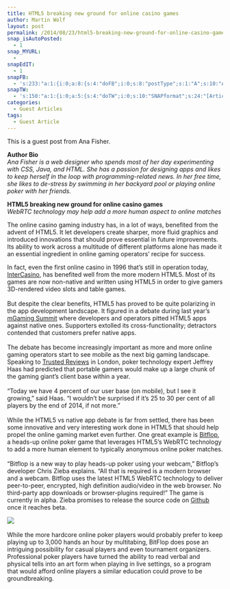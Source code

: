 ```yaml
---
title: HTML5 breaking new ground for online casino games
author: Martin Wolf
layout: post
permalink: /2014/08/23/html5-breaking-new-ground-for-online-casino-games/
snap_isAutoPosted:
  - 1
snap_MYURL:
  - 
snapEdIT:
  - 1
snapFB:
  - 's:233:"a:1:{i:0;a:8:{s:4:"doFB";i:0;s:8:"postType";s:1:"A";s:10:"AttachPost";s:1:"2";s:10:"SNAPformat";s:35:"New post on MartinWolf.org: %TITLE%";s:9:"isAutoImg";s:1:"A";s:8:"imgToUse";s:0:"";s:9:"isAutoURL";s:1:"A";s:8:"urlToUse";s:0:"";}}";'
snapTW:
  - 's:150:"a:1:{i:0;a:5:{s:4:"doTW";i:0;s:10:"SNAPformat";s:24:"[Article] %TITLE%: %URL%";s:8:"attchImg";s:1:"0";s:9:"isAutoImg";s:1:"A";s:8:"imgToUse";s:0:"";}}";'
categories:
  - Guest Articles
tags:
  - Guest Article
---
```

This is a guest post from Ana Fisher.

**Author Bio**  
*Ana Fisher is a web designer who spends most of her day experimenting with CSS, Java, and HTML. She has a passion for designing apps and likes to keep herself in the loop with programming-related news. In her free time, she likes to de-stress by swimming in her backyard pool or playing online poker with her friends.*

**HTML5 breaking new ground for online casino games**  
*WebRTC technology may help add a more human aspect to online matches*

<!--more-->

The online casino gaming industry has, in a lot of ways, benefited from the advent of HTML5. It let developers create sharper, more fluid graphics and introduced innovations that should prove essential in future improvements. Its ability to work across a multitude of different platforms alone has made it an essential ingredient in online gaming operators’ recipe for success.

In fact, even the first online casino in 1996 that’s still in operation today, [InterCasino][1], has benefited well from the more modern HTML5. Most of its games are now non-native and written using HTML5 in order to give gamers 3D-rendered video slots and table games.  
   
But despite the clear benefits, HTML5 has proved to be quite polarizing in the app development landscape. It figured in a debate during last year’s [mGaming Summit][2] where developers and operators pitted HTML5 apps against native ones. Supporters extolled its cross-functionality; detractors contended that customers prefer native apps.  
   
The debate has become increasingly important as more and more online gaming operators start to see mobile as the next big gaming landscape. Speaking to [Trusted Reviews][3] in London, poker technology expert Jeffrey Haas had predicted that portable gamers would make up a large chunk of the gaming giant’s client base within a year.  
   
“Today we have 4 percent of our user base (on mobile), but I see it growing,” said Haas. “I wouldn’t be surprised if it’s 25 to 30 per cent of all players by the end of 2014, if not more.”  
   
While the HTML5 vs native app debate is far from settled, there has been some innovative and very interesting work done in HTML5 that should help propel the online gaming market even further. One great example is [Bitflop][4], a heads-up online poker game that leverages HTML5’s WebRTC technology to add a more human element to typically anonymous online poker matches.  
   
“Bitflop is a new way to play heads-up poker using your webcam,” Bitflop’s developer Chris Zieba explains. “All that is required is a modern browser and a webcam. Bitflop uses the latest HTML5 WebRTC technology to deliver peer-to-peer, encrypted, high definition audio/video in the web browser. No third-party app downloads or browser-plugins required!” The game is currently in alpha. Zieba promises to release the source code on [Github][5] once it reaches beta.

![][6]</a>  
   
While the more hardcore online poker players would probably prefer to keep playing up to 3,000 hands an hour by multitabing, BitFlop does pose an intriguing possibility for casual players and even tournament organizers. Professional poker players have turned the ability to read verbal and physical tells into an art form when playing in live settings, so a program that would afford online players a similar education could prove to be groundbreaking.

 [1]: https://www.intercasino.com
 [2]: http://calvinayre.com/2013/05/04/business/mgaming-summit-debate-html5-vs-native-apps/
 [3]: http://www.trustedreviews.com/news/30-of-online-poker-could-be-on-mobiles-by-end-of-2014
 [4]: https://bitflop.me/about
 [5]: https://github.com/about
 [6]: http://www.ipadpokerapps.net/uploads/1/6/3/5/16356636/1336905.png?341